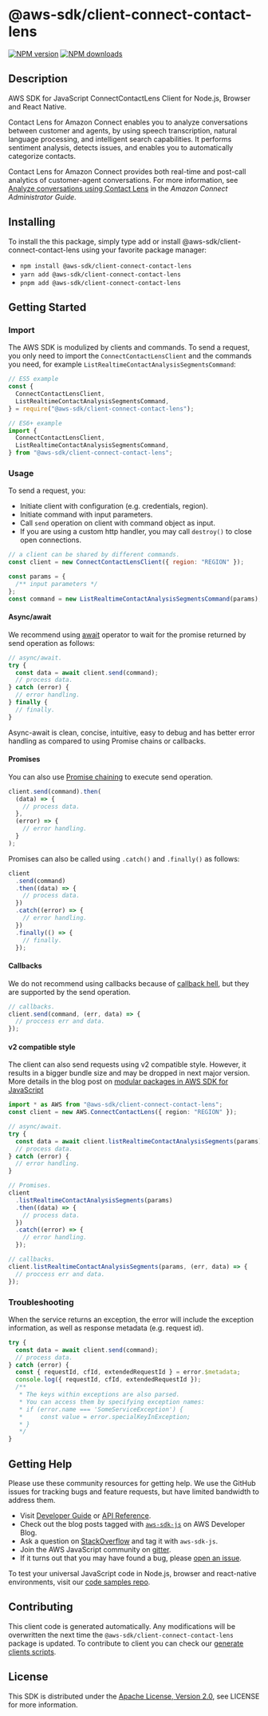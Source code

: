 # @aws-sdk/client-connect-contact-lens

[![NPM version](https://img.shields.io/npm/v/@aws-sdk/client-connect-contact-lens/latest.svg)](https://www.npmjs.com/package/@aws-sdk/client-connect-contact-lens)
[![NPM downloads](https://img.shields.io/npm/dm/@aws-sdk/client-connect-contact-lens.svg)](https://www.npmjs.com/package/@aws-sdk/client-connect-contact-lens)

## Description

AWS SDK for JavaScript ConnectContactLens Client for Node.js, Browser and React Native.

<p>Contact Lens for Amazon Connect enables you to analyze conversations between customer and agents,
by using speech transcription, natural language processing, and intelligent search
capabilities. It performs sentiment analysis, detects issues, and enables you to automatically
categorize contacts.</p>
<p>Contact Lens for Amazon Connect provides both real-time and post-call analytics of customer-agent
conversations. For more information, see <a href="https://docs.aws.amazon.com/connect/latest/adminguide/analyze-conversations.html">Analyze conversations using
Contact Lens</a> in the <i>Amazon Connect Administrator Guide</i>. </p>

## Installing

To install the this package, simply type add or install @aws-sdk/client-connect-contact-lens
using your favorite package manager:

- `npm install @aws-sdk/client-connect-contact-lens`
- `yarn add @aws-sdk/client-connect-contact-lens`
- `pnpm add @aws-sdk/client-connect-contact-lens`

## Getting Started

### Import

The AWS SDK is modulized by clients and commands.
To send a request, you only need to import the `ConnectContactLensClient` and
the commands you need, for example `ListRealtimeContactAnalysisSegmentsCommand`:

```js
// ES5 example
const {
  ConnectContactLensClient,
  ListRealtimeContactAnalysisSegmentsCommand,
} = require("@aws-sdk/client-connect-contact-lens");
```

```ts
// ES6+ example
import {
  ConnectContactLensClient,
  ListRealtimeContactAnalysisSegmentsCommand,
} from "@aws-sdk/client-connect-contact-lens";
```

### Usage

To send a request, you:

- Initiate client with configuration (e.g. credentials, region).
- Initiate command with input parameters.
- Call `send` operation on client with command object as input.
- If you are using a custom http handler, you may call `destroy()` to close open connections.

```js
// a client can be shared by different commands.
const client = new ConnectContactLensClient({ region: "REGION" });

const params = {
  /** input parameters */
};
const command = new ListRealtimeContactAnalysisSegmentsCommand(params);
```

#### Async/await

We recommend using [await](https://developer.mozilla.org/en-US/docs/Web/JavaScript/Reference/Operators/await)
operator to wait for the promise returned by send operation as follows:

```js
// async/await.
try {
  const data = await client.send(command);
  // process data.
} catch (error) {
  // error handling.
} finally {
  // finally.
}
```

Async-await is clean, concise, intuitive, easy to debug and has better error handling
as compared to using Promise chains or callbacks.

#### Promises

You can also use [Promise chaining](https://developer.mozilla.org/en-US/docs/Web/JavaScript/Guide/Using_promises#chaining)
to execute send operation.

```js
client.send(command).then(
  (data) => {
    // process data.
  },
  (error) => {
    // error handling.
  }
);
```

Promises can also be called using `.catch()` and `.finally()` as follows:

```js
client
  .send(command)
  .then((data) => {
    // process data.
  })
  .catch((error) => {
    // error handling.
  })
  .finally(() => {
    // finally.
  });
```

#### Callbacks

We do not recommend using callbacks because of [callback hell](http://callbackhell.com/),
but they are supported by the send operation.

```js
// callbacks.
client.send(command, (err, data) => {
  // proccess err and data.
});
```

#### v2 compatible style

The client can also send requests using v2 compatible style.
However, it results in a bigger bundle size and may be dropped in next major version. More details in the blog post
on [modular packages in AWS SDK for JavaScript](https://aws.amazon.com/blogs/developer/modular-packages-in-aws-sdk-for-javascript/)

```ts
import * as AWS from "@aws-sdk/client-connect-contact-lens";
const client = new AWS.ConnectContactLens({ region: "REGION" });

// async/await.
try {
  const data = await client.listRealtimeContactAnalysisSegments(params);
  // process data.
} catch (error) {
  // error handling.
}

// Promises.
client
  .listRealtimeContactAnalysisSegments(params)
  .then((data) => {
    // process data.
  })
  .catch((error) => {
    // error handling.
  });

// callbacks.
client.listRealtimeContactAnalysisSegments(params, (err, data) => {
  // proccess err and data.
});
```

### Troubleshooting

When the service returns an exception, the error will include the exception information,
as well as response metadata (e.g. request id).

```js
try {
  const data = await client.send(command);
  // process data.
} catch (error) {
  const { requestId, cfId, extendedRequestId } = error.$metadata;
  console.log({ requestId, cfId, extendedRequestId });
  /**
   * The keys within exceptions are also parsed.
   * You can access them by specifying exception names:
   * if (error.name === 'SomeServiceException') {
   *     const value = error.specialKeyInException;
   * }
   */
}
```

## Getting Help

Please use these community resources for getting help.
We use the GitHub issues for tracking bugs and feature requests, but have limited bandwidth to address them.

- Visit [Developer Guide](https://docs.aws.amazon.com/sdk-for-javascript/v3/developer-guide/welcome.html)
  or [API Reference](https://docs.aws.amazon.com/AWSJavaScriptSDK/v3/latest/index.html).
- Check out the blog posts tagged with [`aws-sdk-js`](https://aws.amazon.com/blogs/developer/tag/aws-sdk-js/)
  on AWS Developer Blog.
- Ask a question on [StackOverflow](https://stackoverflow.com/questions/tagged/aws-sdk-js) and tag it with `aws-sdk-js`.
- Join the AWS JavaScript community on [gitter](https://gitter.im/aws/aws-sdk-js-v3).
- If it turns out that you may have found a bug, please [open an issue](https://github.com/aws/aws-sdk-js-v3/issues/new/choose).

To test your universal JavaScript code in Node.js, browser and react-native environments,
visit our [code samples repo](https://github.com/aws-samples/aws-sdk-js-tests).

## Contributing

This client code is generated automatically. Any modifications will be overwritten the next time the `@aws-sdk/client-connect-contact-lens` package is updated.
To contribute to client you can check our [generate clients scripts](https://github.com/aws/aws-sdk-js-v3/tree/main/scripts/generate-clients).

## License

This SDK is distributed under the
[Apache License, Version 2.0](http://www.apache.org/licenses/LICENSE-2.0),
see LICENSE for more information.
